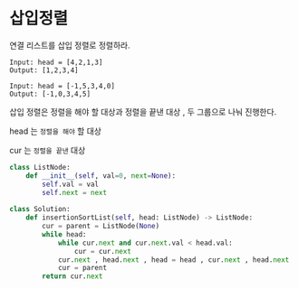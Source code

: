 # 삽입정렬

연결 리스트를 삽입 정렬로 정렬하라.
```
Input: head = [4,2,1,3]
Output: [1,2,3,4]

Input: head = [-1,5,3,4,0]
Output: [-1,0,3,4,5]
```

삽입 정렬은 정렬을 해야 할 대상과 정렬을 끝낸 대상 , 두 그룹으로 나눠 진행한다.

head 는 `정렬을 해야` 할 대상

cur 는 `정렬을 끝낸` 대상

```python
class ListNode:
    def __init__(self, val=0, next=None):
        self.val = val
        self.next = next
        
class Solution:
    def insertionSortList(self, head: ListNode) -> ListNode:
        cur = parent = ListNode(None)
        while head:
            while cur.next and cur.next.val < head.val:
                cur = cur.next
            cur.next , head.next , head = head , cur.next , head.next
            cur = parent
        return cur.next
```